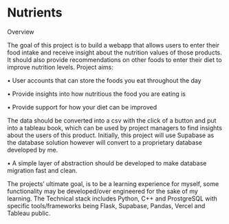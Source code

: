 # Nutrients

Overview

The goal of this project is to build a webapp that allows users to enter their food intake and receive insight about the nutrition values of those products. It should also provide recommendations on other foods to enter their diet to improve nutrition levels.
Project aims:

•	User accounts that can store the foods you eat throughout the day

•   Provide insights into how nutritious the food you are eating is

•	Provide support for how your diet can be improved

The data should be converted into a csv with the click of a button and put into a tableau book, which can be used by project managers to find insights about the users of this product.
Initially, this project will use Supabase as the database solution however will convert to a proprietary database developed by me.


•	A simple layer of abstraction should be developed to make database migration fast and clean.

The projects’ ultimate goal, is to be a learning experience for myself, some functionality may be developed/over engineered for the sake of my learning.
The Technical stack includes Python, C++ and ProstgreSQL with specific tools/frameworks being Flask, Supabase, Pandas, Vercel and Tableau public.
